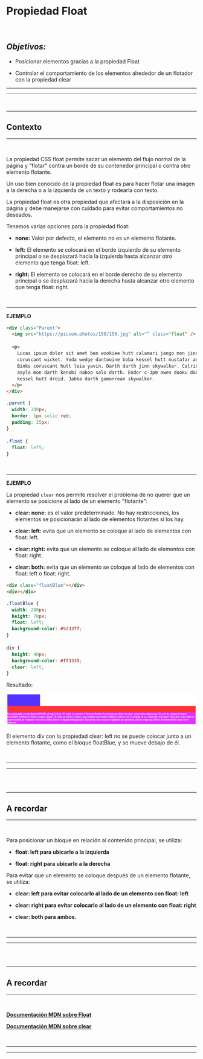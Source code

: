 # **Propiedad Float**

<br>

## **_Objetivos:_**

- Posicionar elementos gracias a la propiedad Float

- Controlar el comportamiento de los elementos alrededor de un flotador con la propiedad clear

---

---

<br>

---

## **Contexto**

---

<br>

La propiedad CSS float permite sacar un elemento del flujo normal de la página y "flotar" contra un borde de su contenedor principal o contra otro elemento flotante.

Un uso bien conocido de la propiedad float es para hacer flotar una imagen a la derecha o a la izquierda de un texto y rodearla con texto.

La propiedad float es otra propiedad que afectará a la disposición en la página y debe manejarse con cuidado para evitar comportamientos no deseados.

Tenemos varias opciones para la propiedad float:

- **none:** Valor por defecto, el elemento no es un elemento flotante.

- **left:** El elemento se colocará en el borde izquierdo de su elemento principal o se desplazará hacia la izquierda hasta alcanzar otro elemento que tenga float: left.

- **right:** El elemento se colocará en el borde derecho de su elemento principal o se desplazará hacia la derecha hasta alcanzar otro elemento que tenga float: right.

<br>

---

**EJEMPLO**

```html
<div class="Parent">
  <img src="https://picsum.photos/150/150.jpg" alt="” class="float" />

  <p>
    Lucas ipsum dolor sit amet ben wookiee hutt calamari jango mon jinn wampa
    coruscant wicket. Yoda wedge dantooine boba kessel hutt mustafar antilles.
    Binks coruscant hutt leia yavin. Darth darth jinn skywalker. Calrissian
    aayla mon darth kenobi naboo solo darth. Endor c-3p0 owen dooku darth mace
    kessel hutt droid. Jabba darth gamorrean skywalker.
  </p>
</div>
```

```css
.parent {
  width: 300px;
  border: 1px solid red;
  padding: 25px;
}

.float {
  float: left;
}
```

<br>

---

**EJEMPLO**

La propiedad `clear` nos permite resolver el problema de no querer que un elemento se posicione al lado de un elemento "flotante":

- **clear: none:** es el valor predeterminado. No hay restricciones, los elementos se posicionarán al lado de elementos flotantes si los hay.

- **clear: left:** evita que un elemento se coloque al lado de elementos con float: left.

- **clear: right:** evita que un elemento se coloque al lado de elementos con float: right.

- **clear: both:** evita que un elemento se coloque al lado de elementos con float: left o float: right.

```html
<div class="floatBlue"></div>
<div></div>
```

```css
.floatBlue {
  width: 200px;
  height: 70px;
  float: left;
  background-color: #5233ff;
}

div {
  height: 40px;
  background-color: #ff3339;
  clear: left;
}
```

Resultado:

![Quitar elemento flotante para que no este al lado de otro en cuanto a float](./04-Float/img/clear_1.png)

El elemento div con la propiedad clear: left no se puede colocar junto a un elemento flotante, como el bloque floatBlue, y se mueve debajo de él.

<br>

---

---

<br>
<br>

---

## **A recordar**

---

<br>

Para posicionar un bloque en relación al contenido principal, se utiliza:

- **float: left para ubicarlo a la izquierda**

- **float: right para ubicarlo a la derecha**

Para evitar que un elemento se coloque después de un elemento flotante, se utiliza:

- **clear: left para evitar colocarlo al lado de un elemento con float: left**

- **clear: right para evitar colocarlo al lado de un elemento con float: right**

- **clear: both para ambos.**

<br>

---

---

<br>
<br>

---

## **A recordar**

---

<br>

**[Documentación MDN sobre Float](https://developer.mozilla.org/fr/docs/Web/CSS/float)**

**[Documentación MDN sobre clear](https://developer.mozilla.org/fr/docs/Web/CSS/clear)**

<br>

---

---
